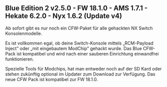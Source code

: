 ## Blue Edition 2  v2.5.0 - FW 18.1.0 - AMS 1.7.1 - Hekate 6.2.0 - Nyx 1.6.2 (Update v4)

Ab sofort gibt es nur noch ein CFW-Paket für alle gehackten NX Switch Konsolenmodelle.

Es ist vollkommen egal, ob deine Switch-Konsole mittels „RCM-Payload Inject” oder „mit eingebautem ModChip” gehackt wurde. Das Blue CFW-Pack ist kompatibel und wird nach einer sauberen Einrichtung einwandfrei funktionieren.

Spezielle Tools für Modchips, hat man entweder noch auf der SD Kard  oder stehen zukünftig optional im Updater zum Download zur Verfügung.
Das neue CFW Pack ist kompatibel zur FW 18.1.0.
